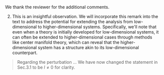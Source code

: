 We thank the reviewer for the additional comments.




2. This is an insightful observation. We will incorporate this remark into the text to address the potential for extending the analysis from low-dimensional to higher-dimensional systems. Specifically, we'll note that even when a theory is initially developed for low-dimensional systems, it can often be extended to higher-dimensional cases through methods like center manifold theory, which can reveal that the higher-dimensional system has a structure akin to its low-dimensional counterpart.


> Regarding the perturbation ...
We have now changed the statement in Sec.3.1 to be $l\neq 0$ for clarity.